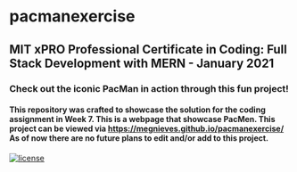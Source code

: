 # pacmanexercise
## MIT xPRO Professional Certificate in Coding: Full Stack Development with MERN - January 2021
### Check out the iconic PacMan in action through this fun project! 
#### This repository was crafted to showcase the solution for the coding assignment in Week 7. This is a webpage that showcase PacMen. This project can be viewed via https://megnieves.github.io/pacmanexercise/ As of now there are no future plans to edit and/or add to this project. 
[![license](https://img.shields.io/github/license/DAVFoundation/captain-n3m0.svg?style=flat-square)](https://github.com/MegNieves/pacmanexercise/blob/30cda67fbce6b9cc72a811097a0b4c209773ba72/LICENSE)
